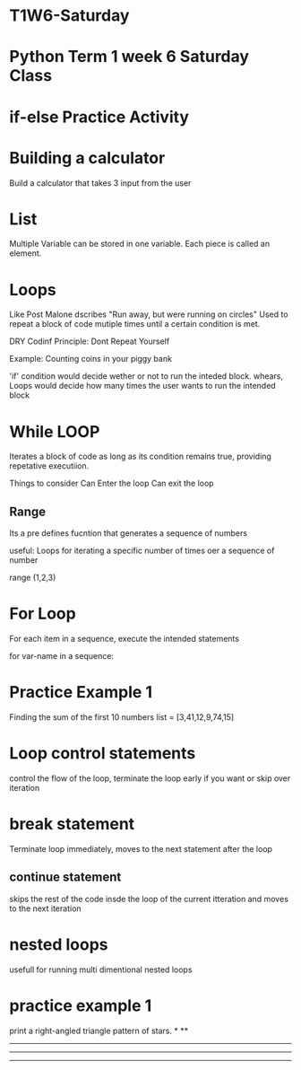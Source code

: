 # T1W6-Saturday


# Python Term 1 week 6 Saturday Class

#  if-else Practice Activity

# Building a calculator
Build a calculator that takes 3 input from the user

# List
Multiple Variable can be stored in one variable. Each piece is called an element.

# Loops

Like Post Malone dscribes "Run away, but were running on circles"
Used to repeat a block of code mutiple times until a certain condition is met.

DRY Codinf Principle: Dont Repeat Yourself

Example: Counting coins in your piggy bank

'if' condition  would decide wether or not to run the inteded block. whears,
Loops would decide how many times the user wants to run the intended block

# While LOOP
Iterates a block of code as long as its condition remains true,
providing repetative executiion.

Things to consider
    Can Enter the loop 
    Can exit the loop

## Range
Its a pre defines fucntion that generates a sequence of numbers

useful: Loops for iterating a specific number of times oer a sequence of number

range (1,2,3)

# For Loop
For each item in a sequence, execute the intended statements

for var-name in a sequence:

# Practice Example 1
Finding the sum of the first 10 numbers
list = [3,41,12,9,74,15]

# Loop control statements
control the flow of the loop, terminate the loop early if you want or skip over iteration

# break statement
Terminate loop immediately, moves to the next statement after the loop
## continue statement
skips the rest of the code insde the loop of the current itteration and moves to  the next iteration

# nested loops
usefull for running multi dimentional nested loops

# practice example 1
print  a right-angled triangle pattern of stars.
*
**
***
****
*****


